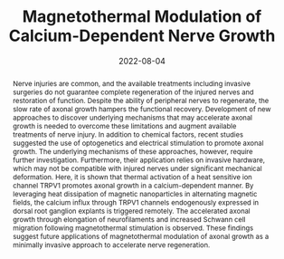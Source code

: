 ---
title: "Magnetothermal Modulation of Calcium‐Dependent Nerve Growth"
date: 2022-08-04
publishDate: 2022-08-04T02:50:16Z
authors: ["Dekel Rosenfeld", "Hannah Field", "Ye Ji Kim", "Karen Ka Lam Pang", "Keisuke Nagao", "Florian Koehler", "Polina Anikeeva"]
publication_types: ["2"]
featured: false
publication: "*Advanced Functional Materials*"

doi: "https://doi.org/10.1002/adfm.202204558"
abstract: "Nerve injuries are common, and the available treatments including invasive surgeries do not guarantee complete regeneration of the injured nerves and restoration of function. Despite the ability of peripheral nerves to regenerate, the slow rate of axonal growth hampers the functional recovery. Development of new approaches to discover underlying mechanisms that may accelerate axonal growth is needed to overcome these limitations and augment available treatments of nerve injury. In addition to chemical factors, recent studies suggested the use of optogenetics and electrical stimulation to promote axonal growth. The underlying mechanisms of these approaches, however, require further investigation. Furthermore, their application relies on invasive hardware, which may not be compatible with injured nerves under significant mechanical deformation. Here, it is shown that thermal activation of a heat sensitive ion channel TRPV1 promotes axonal growth in a calcium-dependent manner. By leveraging heat dissipation of magnetic nanoparticles in alternating magnetic fields, the calcium influx through TRPV1 channels endogenously expressed in dorsal root ganglion explants is triggered remotely. The accelerated axonal growth through elongation of neurofilaments and increased Schwann cell migration following magnetothermal stimulation is observed. These findings suggest future applications of magnetothermal modulation of axonal growth as a minimally invasive approach to accelerate nerve regeneration."

---